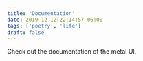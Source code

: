 ```yaml
---
title: 'Documentation'
date: 2019-12-12T22:14:57-06:00
tags: ['poetry', 'life']
draft: false
---
```


Check out the documentation of the metal UI.
